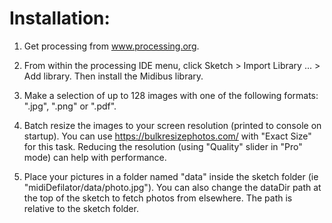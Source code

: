 Installation:
======
1. Get processing from www.processing.org.

2. From within the processing IDE menu, click Sketch > Import Library ... > Add library. Then install the Midibus library.

3. Make a selection of up to 128 images with one of the following formats: ".jpg", ".png" or ".pdf".

4. Batch resize the images to your screen resolution (printed to console on startup). You can use https://bulkresizephotos.com/ with "Exact Size" for this task. Reducing the resolution (using "Quality" slider in "Pro" mode) can help with performance.

5. Place your pictures in a folder named "data" inside the sketch folder (ie "midiDefilator/data/photo.jpg"). You can also change the dataDir path at the top of the sketch to fetch photos from elsewhere. The path is relative to the sketch folder.
